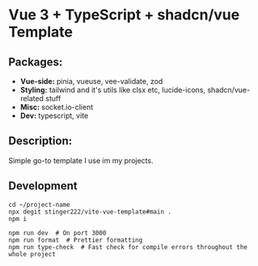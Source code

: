 # Vue 3 + TypeScript + shadcn/vue Template

## Packages:
- **Vue-side:** pinia, vueuse, vee-validate, zod
- **Styling:** tailwind and it's utils like clsx etc, lucide-icons, shadcn/vue-related stuff
- **Misc:** socket.io-client
- **Dev:** typescript, vite

## Description:
Simple go-to template I use im my projects.

## Development
```shell
cd ~/project-name
npx degit stinger222/vite-vue-template#main . 
npm i

npm run dev  # On port 3000
npm run format  # Prettier formatting
npm run type-check  # Fast check for compile errors throughout the whole project
```

